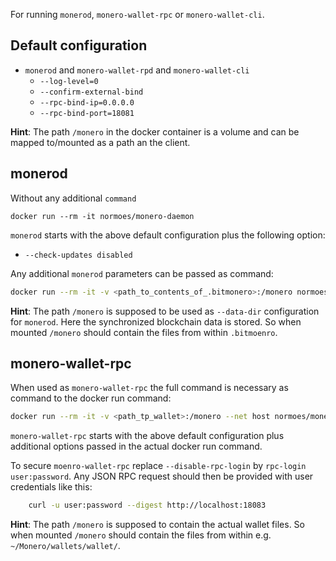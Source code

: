 
For running `monerod`, `monero-wallet-rpc` or `monero-wallet-cli`.

## Default configuration

* `monerod` and `monero-wallet-rpd` and `monero-wallet-cli`
  - `--log-level=0`
  - `--confirm-external-bind`
  - `--rpc-bind-ip=0.0.0.0`
  - `--rpc-bind-port=18081`

**Hint**:
The path `/monero` in the docker container is a volume and can be mapped to/mounted as a path an the client.

## monerod

Without any additional `command`

`docker run --rm -it normoes/monero-daemon`

`monerod` starts with the above default configuration plus the following option:
* `--check-updates disabled`

Any additional `monerod` parameters can be passed as command:

```bash
docker run --rm -it -v <path_to_contents_of_.bitmonero>:/monero normoes/monero-daemon --p2p-bind-ip=0.0.0.0 --p2p-bind-port=18080 --data-dir /monero --non-interactive
```

**Hint**:
The path `/monero` is supposed to be used as `--data-dir` configuration for `monerod`. Here the synchronized blockchain data is stored. So when mounted `/monero` should contain the files from within `.bitmoenro`.


## monero-wallet-rpc


When used as `monero-wallet-rpc` the full command is necessary as command to the docker run command:

```bash
docker run --rm -it -v <path_tp_wallet>:/monero --net host normoes/monero-daemon monero-wallet-rpc --daemon-host 127.0.0.1  --wallet-file wallet --password-file wallet.passwd --disable-rpc-login
```

`monero-wallet-rpc` starts with the above default configuration plus additional options passed in the actual docker run command.

To secure `moenro-wallet-rpc` replace `--disable-rpc-login` by `rpc-login user:password`. Any JSON RPC request should then be provided with user credentials like this:

```bash
    curl -u user:password --digest http://localhost:18083
```


**Hint**:
The path `/monero` is supposed to contain the actual wallet files. So when mounted `/monero` should contain the files from within e.g. `~/Monero/wallets/wallet/`.
